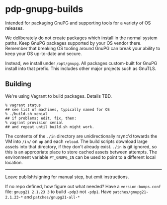 pdp-gnupg-builds
================

Intended for packaging GnuPG and supporting tools for a variety of OS
releases.

We deliberately do not create packages which install in the normal system
paths.  Keep GnuPG packages supported by your OS vendor there.  Remember that
breaking OS tooling around GnuPG can break your ability to keep your OS
up-to-date and secure.

Instead, we install under `/opt/gnupg`.  All packages custom-built for GnuPG
install into that prefix.  This includes other major projects such as GnuTLS.


Building
--------

We're using Vagrant to build packages.  Details TBD.

```console
% vagrant status
## see list of machines, typically named for OS
% ./build.sh xenial
## if problems: edit, fix, then:
% vagrant provision xenial
## and repeat until build.sh might work.
```

The contents of the `./in` directory are unidirectionally rsync'd towards
the VM into `/in/` on `up` and each `reload`.  The build scripts download
large assets into that directory, if they don't already exist.  `./in` is git
ignored, so this is an appropriate place to store cached assets between
attempts.  The environment variable `PT_GNUPG_IN` can be used to point to a
different local location.

---

Leave publish/signing for manual step, but emit instructions.

If no repo defined, how figure out what needed?
Have a `version-bumps.conf` file: `gnupg21 2.1.23 3` to build `-pdp3` not
`-pdp1`.
Have `patches/gnupg21-2.1.23-*` and `patches/gnupg21-all-*`
